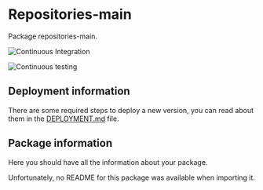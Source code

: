 # Repositories-main

Package repositories-main.

![Continuous Integration](https://github.bitwa.la/bitwala-cryptobank-squad/package-repositories-main/workflows/Continuous%20Integration/badge.svg)

![Continuous testing](https://github.bitwa.la/bitwala-cryptobank-squad/package-repositories-main/workflows/Continuous%20Testing/badge.svg?event=push)


## Deployment information

There are some required steps to deploy a new version, you can read about them in the [DEPLOYMENT.md](DEPLOYMENT.md) file.

## Package information

Here you should have all the information about your package.

Unfortunately, no README for this package was available when importing it.
